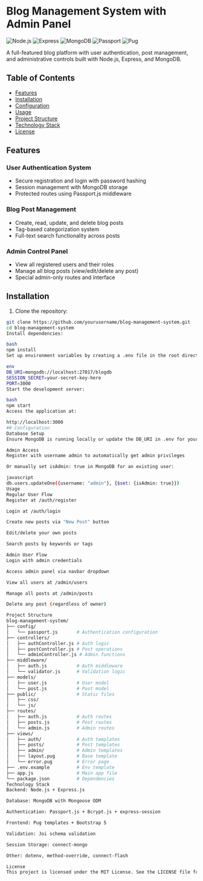 # Blog Management System with Admin Panel

![Node.js](https://img.shields.io/badge/Node.js-14.x+-green) ![Express](https://img.shields.io/badge/Express-4.x-blue) ![MongoDB](https://img.shields.io/badge/MongoDB-5.x-success) ![Passport](https://img.shields.io/badge/Passport.js-Auth-yellow) ![Pug](https://img.shields.io/badge/Pug-Templating-orange)

A full-featured blog platform with user authentication, post management, and administrative controls built with Node.js, Express, and MongoDB.

## Table of Contents
- [Features](#features)
- [Installation](#installation)
- [Configuration](#configuration)
- [Usage](#usage)
- [Project Structure](#project-structure)
- [Technology Stack](#technology-stack)
- [License](#license)

## Features

### User Authentication System
- Secure registration and login with password hashing
- Session management with MongoDB storage
- Protected routes using Passport.js middleware

### Blog Post Management
- Create, read, update, and delete blog posts
- Tag-based categorization system
- Full-text search functionality across posts

### Admin Control Panel
- View all registered users and their roles
- Manage all blog posts (view/edit/delete any post)
- Special admin-only routes and interface

## Installation

1. Clone the repository:
```bash
git clone https://github.com/yourusername/blog-management-system.git
cd blog-management-system
Install dependencies:

bash
npm install
Set up environment variables by creating a .env file in the root directory with:

env
DB_URI=mongodb://localhost:27017/blogdb
SESSION_SECRET=your-secret-key-here
PORT=3000
Start the development server:

bash
npm start
Access the application at:

http://localhost:3000
## Configuration
Database Setup
Ensure MongoDB is running locally or update the DB_URI in .env for your connection string

Admin Access
Register with username admin to automatically get admin privileges

Or manually set isAdmin: true in MongoDB for an existing user:

javascript
db.users.updateOne({username: "admin"}, {$set: {isAdmin: true}})
Usage
Regular User Flow
Register at /auth/register

Login at /auth/login

Create new posts via "New Post" button

Edit/delete your own posts

Search posts by keywords or tags

Admin User Flow
Login with admin credentials

Access admin panel via navbar dropdown

View all users at /admin/users

Manage all posts at /admin/posts

Delete any post (regardless of owner)

Project Structure
blog-management-system/
├── config/
│   └── passport.js       # Authentication configuration
├── controllers/
│   ├── authController.js # Auth logic
│   ├── postController.js # Post operations
│   └── adminController.js # Admin functions
├── middleware/
│   ├── auth.js           # Auth middleware
│   └── validator.js      # Validation logic
├── models/
│   ├── user.js           # User model
│   └── post.js           # Post model
├── public/               # Static files
│   ├── css/
│   └── js/
├── routes/
│   ├── auth.js           # Auth routes
│   ├── posts.js          # Post routes
│   └── admin.js          # Admin routes
├── views/
│   ├── auth/             # Auth templates
│   ├── posts/            # Post templates
│   ├── admin/            # Admin templates
│   ├── layout.pug        # Base template
│   └── error.pug         # Error page
├── .env.example          # Env template
├── app.js                # Main app file
└── package.json          # Dependencies
Technology Stack
Backend: Node.js + Express.js

Database: MongoDB with Mongoose ODM

Authentication: Passport.js + Bcrypt.js + express-session

Frontend: Pug templates + Bootstrap 5

Validation: Joi schema validation

Session Storage: connect-mongo

Other: dotenv, method-override, connect-flash

License
This project is licensed under the MIT License. See the LICENSE file for details.

